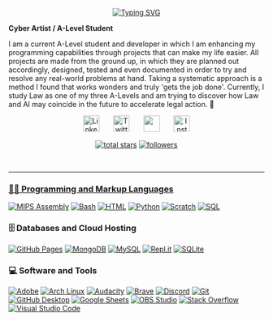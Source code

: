 <p align="center">
  <!-- Typing SVG by DenverCoder1 - https://github.com/DenverCoder1/readme-typing-svg -->
  <a href="https://git.io/typing-svg"><img src="https://readme-typing-svg.demolab.com?font=Exo+2&size=33&pause=1000&width=435&lines=Vladyslav+Syavavko+%F0%9F%A4%BA" alt="Typing SVG" /></a>
</p>

**Cyber Artist / A-Level Student**

I am a current A-Level student and developer in which I am enhancing my programming capabilities through projects that can make my life easier. All projects are made from the ground up, in which they are planned out accordingly, designed, tested and even documented in order to try and resolve any real-world problems at hand. Taking a systematic approach is a method I found that works wonders and truly 'gets the job done'. Currently, I study Law as one of my three A-Levels and am trying to discover how Law and AI may coincide in the future to accelerate legal action. 🌟

<!-- Social icons section -->
<p align="center">
  <a href="https://www.linkedin.com/in/vladyslav-syavavko/"><img width="32px" alt="LinkedIn" title="LinkedIn" src="https://i.imgur.com/yRpa1dQ.png"/></a>
  &#8287;&#8287;&#8287;&#8287;&#8287;
  <a href="https://twitter.com/vloodmeow"><img width="32px" alt="Twitter" title="Twitter" src="https://i.imgur.com/AixJgnm.png"/></a>
  &#8287;&#8287;&#8287;&#8287;&#8287;
  <a href="https://discord.com/users/643337609124511744" alt="Discord" title="Discord"><img width="32px" src="https://i.imgur.com/OViZO8J.png"/></a>
  &#8287;&#8287;&#8287;&#8287;&#8287;
  <a href="https://www.instagram.com/vloodio"><img src="https://upload.wikimedia.org/wikipedia/commons/a/a5/Instagram_icon.png" alt="Instagram Logo" width="32">

</p>

<!-- [<img src="https://upload.wikimedia.org/wikipedia/commons/a/a5/Instagram_icon.png" alt="Instagram Logo" width="40">](https://www.instagram.com/vloodio)





<br/>

<!-- Social badges section -->
<!-- Badges with custom icons - https://github.com/DenverCoder1/custom-icon-badges -->
<!-- View counter - https://github.com/DenverCoder1/Simple-View-Counter -->
<p align="center">
  <a href="https://www.instagram.com/vloodio">
  <a href="https://github.com/vlood1?tab=repositories&sort=stargazers">
    <img alt="total stars" title="Total stars on GitHub" src="https://custom-icon-badges.demolab.com/github/stars/vlood1?color=55960c&style=for-the-badge&labelColor=488207&logo=star"/></a>
  <a href="https://github.com/vlood1?tab=followers">
    <img alt="followers" title="Follow me on Github" src="https://custom-icon-badges.demolab.com/github/followers/vlood1?color=236ad3&labelColor=1155ba&style=for-the-badge&logo=person-add&label=Follow&logoColor=white"/></a>
</p>

<br/>

  <p align="left">
    <a href = "https://github.com/vlood1?tab=repositories"
      <img src="[https://img.icons8.com/color/48/000000/github.png](https://custom-icon-badges.demolab.com/badge/-My%20Repos-blue?style=for-the-badge&logoColor=white&logo=repo)" width="30" height="30" />
      
  </p>


---
  <h3>👨‍💻 Programming and Markup Languages</h3>

  <p>
      <a href="https://github.com/search?q=user%3Avlood1+language%3Aassembly"><img alt="MIPS Assembly" src="https://custom-icon-badges.demolab.com/badge/Assembly-525252.svg?logo=asm-hex&logoColor=white"></a>
      <a href="https://github.com/search?q=user%3Avlood1+language%3Abash"><img alt="Bash" src="https://img.shields.io/badge/Bash-121011.svg?logo=gnu-bash&logoColor=white"></a>
      <a href="https://github.com/search?q=user%3Avlood1+language%3Ahtml"><img alt="HTML" src="https://img.shields.io/badge/HTML-E34F26.svg?logo=html5&logoColor=white"></a>
      <a href="https://github.com/search?q=user%3Avlood1+language%3Apython"><img alt="Python" src="https://img.shields.io/badge/Python-14354C.svg?logo=python&logoColor=white"></a>
      <a href="https://github.com/search?q=user%3Avlood1+language%3Ascratch"><img alt="Scratch" src="https://img.shields.io/badge/Scratch-4D97FF.svg?logo=scratch&logoColor=white"></a>
      <a href="https://github.com/search?q=user%3Avlood1+language%3Asql"><img alt="SQL" src="https://custom-icon-badges.demolab.com/badge/SQL-025E8C.svg?logo=database&logoColor=white"></a>
  </p>



 <h3>🗄️ Databases and Cloud Hosting</h3>

  <p>
      <a href="#"><img alt="GitHub Pages" src="https://img.shields.io/badge/GitHub%20Pages-327FC7.svg?logo=github&logoColor=white"></a>
      <a href="#"><img alt="MongoDB" src ="https://img.shields.io/badge/MongoDB-4ea94b.svg?logo=mongodb&logoColor=white"></a>
      <a href="#"><img alt="MySQL" src="https://img.shields.io/badge/MySQL-00f.svg?logo=mysql&logoColor=white"></a>
      <a href="#"><img alt="Repl.it" src="https://img.shields.io/badge/Repl.it-0D101E.svg?logo=Replit&logoColor=white"></a>
      <a href="#"><img alt="SQLite" src ="https://img.shields.io/badge/SQLite-07405e.svg?logo=sqlite&logoColor=white"></a>
  </p>

<h3>💻 Software and Tools</h3>

  <p>
      <a href="#"><img alt="Adobe" src="https://img.shields.io/badge/Adobe-FF0000.svg?logo=adobe&logoColor=white"></a>
      <a href="#"><img alt="Arch Linux" src="https://img.shields.io/badge/Arch%20Linux-1793D1.svg?logo=arch-linux&logoColor=white"></a>
      <a href="#"><img alt="Audacity" src="https://img.shields.io/badge/-Audacity-0000CC?logo=audacity&logoColor=white"></a>
      <a href="#"><img alt="Brave" src="https://img.shields.io/badge/-Brave-FB542B?logo=brave&logoColor=white"></a>
      <a href="#"><img alt="Discord" src="https://img.shields.io/badge/-Discord-5865F2.svg?logo=discord&logoColor=white"></a>
      <a href="#"><img alt="Git" src="https://img.shields.io/badge/Git-F05033.svg?logo=git&logoColor=white"></a>
      <a href="#"><img alt="GitHub Desktop" src="https://img.shields.io/badge/GitHub%20Desktop-8034A9.svg?logo=github&logoColor=white"></a>
      <a href="#"><img alt="Google Sheets" src="https://img.shields.io/badge/Sheets-34A853.svg?logo=google%20sheets&logoColor=white"></a>
      <a href="#"><img alt="OBS Studio" src="https://img.shields.io/badge/-OBS-302E31?logo=obs-studio&logoColor=white"></a>
      <a href="#"><img alt="Stack Overflow" src="https://img.shields.io/badge/-Stack%20Overflow-FE7A16?logo=stack-overflow&logoColor=white"></a>
      <a href="#"><img alt="Visual Studio Code" src="https://img.shields.io/badge/Visual%20Studio%20Code-0078d7.svg?logo=visual-studio-code&logoColor=white"></a>
  </p>





  
